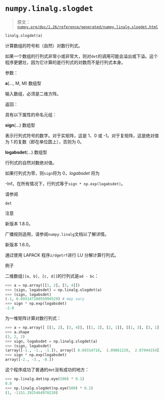 # `numpy.linalg.slogdet`

> 原文：[`numpy.org/doc/1.26/reference/generated/numpy.linalg.slogdet.html`](https://numpy.org/doc/1.26/reference/generated/numpy.linalg.slogdet.html)

```py
linalg.slogdet(a)
```

计算数组的符号和（自然）对数行列式。

如果一个数组的行列式非常小或非常大，则对`det`的调用可能会溢出或下溢。这个程序更健壮，因为它计算的是行列式的对数而不是行列式本身。

参数：

**a**(…, M, M) 数组型

输入数组，必须是二维方阵。

返回：

具有以下属性的命名元组：

**sign**(…) 数组型

表示行列式符号的数字。对于实矩阵，这是 1、0 或 -1。对于复矩阵，这是绝对值为 1 的复数（即在单位圆上），否则为 0。

**logabsdet**(…) 数组型

行列式的自然对数绝对值。

如果行列式为零，则`sign`将为 0，*logabsdet* 将为

-Inf。在所有情况下，行列式等于`sign * np.exp(logabsdet)`。

请参阅

`det`

注意

新版本 1.8.0。

广播规则适用，请参阅`numpy.linalg`文档以了解详情。

新版本 1.6.0。

通过使用 LAPACK 程序`z/dgetrf`进行 LU 分解计算行列式。

例子

二维数组`[[a, b], [c, d]]`的行列式是`ad - bc`：

```py
>>> a = np.array([[1, 2], [3, 4]])
>>> (sign, logabsdet) = np.linalg.slogdet(a)
>>> (sign, logabsdet)
(-1, 0.69314718055994529) # may vary
>>> sign * np.exp(logabsdet)
-2.0 
```

为一堆矩阵计算对数行列式：

```py
>>> a = np.array([ [[1, 2], [3, 4]], [[1, 2], [2, 1]], [[1, 3], [3, 1]] ])
>>> a.shape
(3, 2, 2)
>>> sign, logabsdet = np.linalg.slogdet(a)
>>> (sign, logabsdet)
(array([-1., -1., -1.]), array([ 0.69314718,  1.09861229,  2.07944154]))
>>> sign * np.exp(logabsdet)
array([-2., -3., -8.]) 
```

这个程序成功了普通的`det`没有成功的地方：

```py
>>> np.linalg.det(np.eye(500) * 0.1)
0.0
>>> np.linalg.slogdet(np.eye(500) * 0.1)
(1, -1151.2925464970228) 
```
